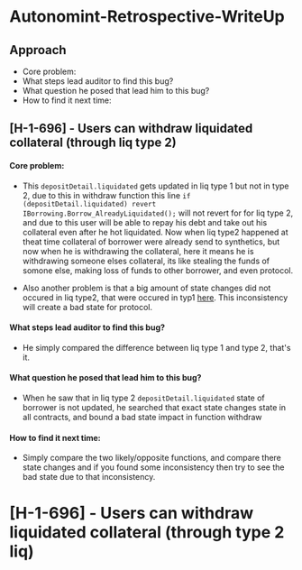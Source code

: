 # Autonomint-Retrospective-WriteUp

## Approach 
- Core problem:
- What steps lead auditor to find this bug?
- What question he posed that lead him to this bug?
- How to find it next time:

## [H-1-696] - Users can withdraw liquidated collateral (through liq type 2) 

#### Core problem:

- This `depositDetail.liquidated` gets updated in liq type 1 but not in type 2, due to this in withdraw function this line `if (depositDetail.liquidated) revert IBorrowing.Borrow_AlreadyLiquidated();` will not revert for for liq type 2, and due to this user will be able to repay his debt and take out his collateral even after
he hot liquidated. Now when liq type2 happened at theat time collateral of borrower were already send to synthetics, but now when he is withdrawing the collateral,
here it means he is withdrawing someone elses collateral, its like stealing the funds of somone else, making loss of funds to other borrower, and even protocol.

- Also another problem is that a big amount of state changes did not occured in liq type2, that were occured in typ1 [here](https://github.com/sherlock-audit/2024-11-autonomint/blob/0d324e04d4c0ca306e1ae4d4c65f0cb9d681751b/Blockchain/Blockchian/contracts/Core_logic/borrowLiquidation.sol#L241-L277). This inconsistency will create a bad state for protocol. 

#### What steps lead auditor to find this bug?
- He simply compared the difference between liq type 1 and type 2, that's it.
 
#### What question he posed that lead him to this bug?
- When he saw that in liq type 2 `depositDetail.liquidated` state of borrower is not updated, he searched that exact state changes state in all contracts, and bound a bad state impact in function withdraw 

#### How to find it next time:
- Simply compare the two likely/opposite functions, and compare there state changes and if you found some inconsistency then try to see the bad state due to that inconsistency.


# [H-1-696] - Users can withdraw liquidated collateral (through type 2 liq) 
